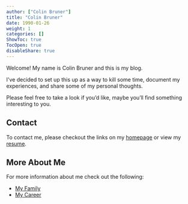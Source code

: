 ```yaml
---
author: ["Colin Bruner"]
title: "Colin Bruner"
date: 1990-01-26
weight: 1
categories: []
ShowToc: true
TocOpen: true
disableShare: true
---
```


Welcome! My name is Colin Bruner and this is my blog.

I've decided to set up this up as a way to kill some time, document my experiences, and share some of my personal thoughts.

Please feel free to take a look if you’d like, maybe you’ll find something interesting to you.

## Contact

To contact me, please checkout the links on my [homepage](/) or view my [resume](/resume).

## More About Me

For more information about me check out the following:

- [My Family](/about/my-family)
- [My Career](/about/my-career)
